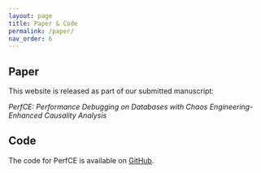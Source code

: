 ```yaml
---
layout: page
title: Paper & Code
permalink: /paper/
nav_order: 6
---
```

## Paper

This website is released as part of our submitted manuscript:

*PerfCE: Performance Debugging on Databases with Chaos Engineering-Enhanced Causality Analysis*

## Code

The code for PerfCE is available on [GitHub](https://github.com/ZhenlanJi/PerfCE).